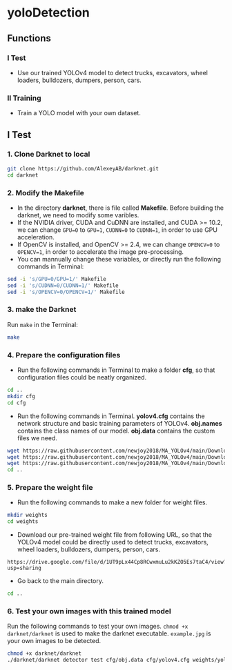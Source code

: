 # yoloDetection

## Functions
### I Test
- Use our trained YOLOv4 model to detect trucks, excavators, wheel loaders, bulldozers, dumpers, person, cars.
### II Training
- Train a YOLO model with your own dataset.

## I Test
### 1. Clone Darknet to local
```sh
git clone https://github.com/AlexeyAB/darknet.git
cd darknet
```
### 2. Modify the Makefile
- In the directory **darknet**, there is file called **Makefile**. Before building the darknet, we need to modify some varibles.
- If the NVIDIA driver, CUDA and CuDNN are installed, and CUDA >= 10.2, we can change `GPU=0` to `GPU=1`, `CUDNN=0` to `CUDNN=1`, in order to use GPU acceleration.
- If OpenCV is installed, and OpenCV >= 2.4, we can change `OPENCV=0` to `OPENCV=1`, in order to accelerate the image pre-processing.
- You can mannually change these variables, or directly run the following commands in Terminal:
```sh
sed -i 's/GPU=0/GPU=1/' Makefile
sed -i 's/CUDNN=0/CUDNN=1/' Makefile
sed -i 's/OPENCV=0/OPENCV=1/' Makefile
```

### 3. make the Darknet
Run `make` in the Terminal:
```sh
make
```
### 4. Prepare the configuration files
- Run the following commands in Terminal to make a folder **cfg**, so that configuration files could be neatly organized.
```sh
cd ..
mkdir cfg
cd cfg
```
- Run the following commands in Terminal. **yolov4.cfg** contains the network structure and basic training parameters of YOLOv4. **obj.names** contains the class names of our model. **obj.data** contains the custom files we need.
```sh
wget https://raw.githubusercontent.com/newjoy2018/MA_YOLOv4/main/Downloads/cfg/yolov4.cfg
wget https://raw.githubusercontent.com/newjoy2018/MA_YOLOv4/main/Downloads/cfg/obj.names
wget https://raw.githubusercontent.com/newjoy2018/MA_YOLOv4/main/Downloads/cfg/obj.data
cd ..
```

### 5. Prepare the weight file
- Run the following commands to make a new folder for weight files.
```sh
mkdir weights
cd weights
```
- Download our pre-trained weight file from following URL, so that the YOLOv4 model could be directly used to detect trucks, excavators, wheel loaders, bulldozers, dumpers, person, cars.
```
https://drive.google.com/file/d/1UT9pLx44Cp8RCwxmuLu2kKZO5Es7taC4/view?usp=sharing
```
- Go back to the main directory.
```sh
cd ..
```


### 6. Test your own images with this trained model
Run the following commands to test your own images. `chmod +x darknet/darknet` is used to make the darknet executable. `example.jpg` is your own images to be detected. 
```sh
chmod +x darknet/darknet
./darknet/darknet detector test cfg/obj.data cfg/yolov4.cfg weights/yolov4_CM.weights -ext_output example.jpg
```
